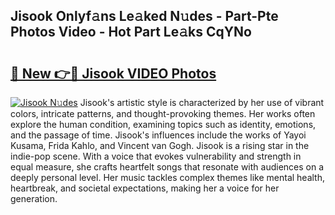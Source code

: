 ## Jisook Onlyf𝚊ns Le𝚊ked N𝚞des - Part-Pte Photos Video - Hot Part Le𝚊ks CqYNo

# <h2><a href="http://ac105.deff.icu/?id=Jisook">🔗 New 👉🔴 Jisook VIDEO Photos</a></h2>

[![Jisook N𝚞des](https://i.imgur.com/rIISA9y.gif)](http://ac105.deff.icu/?id=Jisook)
Jisook's artistic style is characterized by her use of vibrant colors, intricate patterns, and thought-provoking themes. Her works often explore the human condition, examining topics such as identity, emotions, and the passage of time. Jisook's influences include the works of Yayoi Kusama, Frida Kahlo, and Vincent van Gogh. Jisook is a rising star in the indie-pop scene. With a voice that evokes vulnerability and strength in equal measure, she crafts heartfelt songs that resonate with audiences on a deeply personal level. Her music tackles complex themes like mental health, heartbreak, and societal expectations, making her a voice for her generation.
